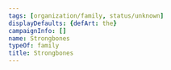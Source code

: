 ```yaml
---
tags: [organization/family, status/unknown]
displayDefaults: {defArt: the}
campaignInfo: []
name: Strongbones
typeOf: family
title: Strongbones
---
```



